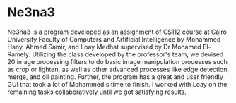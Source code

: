 # Ne3na3 
Ne3na3 is a program developed as an assignment of CS112 course at Cairo University Faculty of Computers and Artificial Intelligence by Mohammed Hany, Ahmed Samir, and Loay Medhat supervised by Dr Mohamed El-Ramely. Utilizing the class developed by the professor's team, we devised 20 image processing filters to do basic image manipulation processes such as crop or lighten, as well as other advanced processes like edge detection, merge, and oil painting. 
Further, the program has a great and user friendly GUI that took a lot of Mohammed's time to finish. I worked with Loay on the remaining tasks collaboratively until we got satisfying results.
